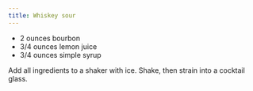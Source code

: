 ```yaml
---
title: Whiskey sour
---
```


- 2 ounces bourbon
- 3/4 ounces lemon juice
- 3/4 ounces simple syrup

Add all ingredients to a shaker with ice. Shake, then strain into a cocktail glass.
